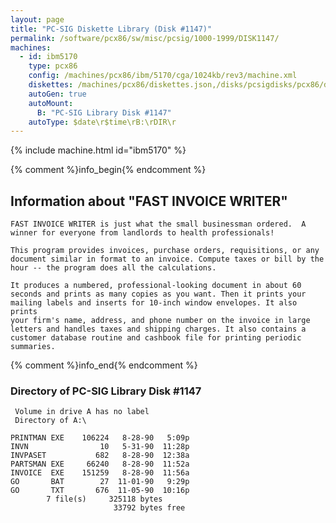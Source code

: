 ```yaml
---
layout: page
title: "PC-SIG Diskette Library (Disk #1147)"
permalink: /software/pcx86/sw/misc/pcsig/1000-1999/DISK1147/
machines:
  - id: ibm5170
    type: pcx86
    config: /machines/pcx86/ibm/5170/cga/1024kb/rev3/machine.xml
    diskettes: /machines/pcx86/diskettes.json,/disks/pcsigdisks/pcx86/diskettes.json
    autoGen: true
    autoMount:
      B: "PC-SIG Library Disk #1147"
    autoType: $date\r$time\rB:\rDIR\r
---
```


{% include machine.html id="ibm5170" %}

{% comment %}info_begin{% endcomment %}

## Information about "FAST INVOICE WRITER"

    FAST INVOICE WRITER is just what the small businessman ordered.  A
    winner for everyone from landlords to health professionals!
    
    This program provides invoices, purchase orders, requisitions, or any
    document similar in format to an invoice. Compute taxes or bill by the
    hour -- the program does all the calculations.
    
    It produces a numbered, professional-looking document in about 60
    seconds and prints as many copies as you want. Then it prints your
    mailing labels and inserts for 10-inch window envelopes. It also prints
    your firm's name, address, and phone number on the invoice in large
    letters and handles taxes and shipping charges. It also contains a
    customer database routine and cashbook file for printing periodic
    summaries.
{% comment %}info_end{% endcomment %}


### Directory of PC-SIG Library Disk #1147

     Volume in drive A has no label
     Directory of A:\

    PRINTMAN EXE    106224   8-28-90   5:09p
    INVN                10   5-31-90  11:28p
    INVPASET           682   8-28-90  12:38a
    PARTSMAN EXE     66240   8-28-90  11:52a
    INVOICE  EXE    151259   8-28-90  11:56a
    GO       BAT        27  11-01-90   9:29p
    GO       TXT       676  11-05-90  10:16p
            7 file(s)     325118 bytes
                           33792 bytes free
